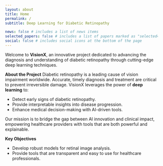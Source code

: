 ```yaml
---
layout: about
title: Home
permalink: /
subtitle: Deep Learning for Diabetic Retinopathy

news: false # includes a list of news items
selected_papers: false # includes a list of papers marked as "selected={true}"
social: false # includes social icons at the bottom of the page
---
```


Welcome to **VisionX**, an innovative project dedicated to advancing the diagnosis and understanding of diabetic retinopathy through cutting-edge deep learning techniques.

**About the Project**
Diabetic retinopathy is a leading cause of vision impairment worldwide. Accurate, timely diagnosis and treatment are critical to prevent irreversible damage. VisionX leverages the power of **deep learning** to:

- Detect early signs of diabetic retinopathy.
- Provide interpretable insights into disease progression.
- Enhance medical decision-making with AI-driven tools.

Our mission is to bridge the gap between AI innovation and clinical impact, empowering healthcare providers with tools that are both powerful and explainable.

**Key Objectives**
- Develop robust models for retinal image analysis.
- Provide tools that are transparent and easy to use for healthcare professionals.

